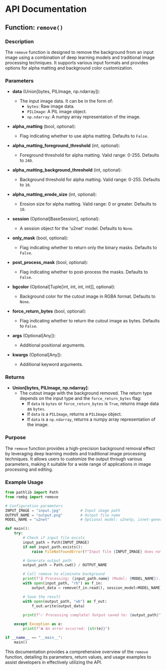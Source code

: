 # API Documentation

## Function: `remove()`

### Description
The `remove` function is designed to remove the background from an input image using a combination of deep learning models and traditional image processing techniques. It supports various input formats and provides options for alpha matting and background color customization.

### Parameters

- **data** (Union[bytes, PILImage, np.ndarray]): 
  - The input image data. It can be in the form of:
    - `bytes`: Raw image data.
    - `PILImage`: A PIL image object.
    - `np.ndarray`: A numpy array representation of the image.
  
- **alpha_matting** (bool, optional): 
  - Flag indicating whether to use alpha matting. Defaults to `False`.
  
- **alpha_matting_foreground_threshold** (int, optional): 
  - Foreground threshold for alpha matting. Valid range: 0-255. Defaults to `240`.
  
- **alpha_matting_background_threshold** (int, optional): 
  - Background threshold for alpha matting. Valid range: 0-255. Defaults to `10`.
  
- **alpha_matting_erode_size** (int, optional): 
  - Erosion size for alpha matting. Valid range: 0 or greater. Defaults to `10`.
  
- **session** (Optional[BaseSession], optional): 
  - A session object for the 'u2net' model. Defaults to `None`.
  
- **only_mask** (bool, optional): 
  - Flag indicating whether to return only the binary masks. Defaults to `False`.
  
- **post_process_mask** (bool, optional): 
  - Flag indicating whether to post-process the masks. Defaults to `False`.
  
- **bgcolor** (Optional[Tuple[int, int, int, int]], optional): 
  - Background color for the cutout image in RGBA format. Defaults to `None`.
  
- **force_return_bytes** (bool, optional): 
  - Flag indicating whether to return the cutout image as bytes. Defaults to `False`.
  
- **args** (Optional[Any]): 
  - Additional positional arguments.
  
- **kwargs** (Optional[Any]): 
  - Additional keyword arguments.

### Returns
- **Union[bytes, PILImage, np.ndarray]**: 
  - The cutout image with the background removed. The return type depends on the input type and the `force_return_bytes` flag:
    - If `data` is `bytes` or `force_return_bytes` is `True`, returns image data as `bytes`.
    - If `data` is a `PILImage`, returns a `PILImage` object.
    - If `data` is a `np.ndarray`, returns a numpy array representation of the image.

### Purpose
The `remove` function provides a high-precision background removal effect by leveraging deep learning models and traditional image processing techniques. It allows users to customize the output through various parameters, making it suitable for a wide range of applications in image processing and editing.

### Example Usage
```python
from pathlib import Path
from rembg import remove

# Configuration parameters
INPUT_IMAGE = "input.jpg"         # Input image path
OUTPUT_NAME = "output.png"        # Output file name
MODEL_NAME = "u2net"              # Optional model: u2netp, isnet-general-use, etc.

def main():
    try:
        # Check if input file exists
        input_path = Path(INPUT_IMAGE)
        if not input_path.exists():
            raise FileNotFoundError(f"Input file {INPUT_IMAGE} does not exist.")

        # Generate output path
        output_path = Path.cwd() / OUTPUT_NAME

        # Call remove to eliminate background
        print(f"⏳ Processing: {input_path.name} (Model: {MODEL_NAME})...")
        with open(input_path, "rb") as f_in:
            output_data = remove(f_in.read(), session_model=MODEL_NAME)

        # Save the result
        with open(output_path, "wb") as f_out:
            f_out.write(output_data)
        
        print(f"✅ Processing complete! Output saved to: {output_path}")

    except Exception as e:
        print(f"❌ An error occurred: {str(e)}")

if __name__ == "__main__":
    main()
```

This documentation provides a comprehensive overview of the `remove` function, detailing its parameters, return values, and usage examples to assist developers in effectively utilizing the API.